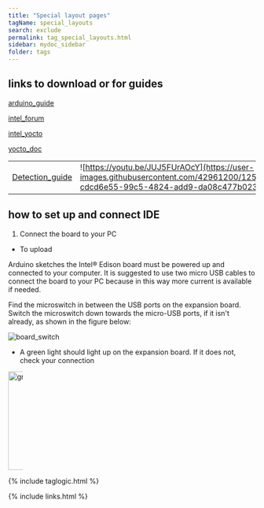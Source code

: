 ```yaml
---
title: "Special layout pages"
tagName: special_layouts
search: exclude
permalink: tag_special_layouts.html
sidebar: mydoc_sidebar
folder: tags
---
```


## links to download or for guides

[arduino_guide](https://www.arduino.cc/en/guide/IntelEdison)

[intel_forum](https://www.intel.com/content/www/us/en/support/products/84574/boards-and-kits/intel-edison-boards/intel-edison-board-for-arduino.html)

[intel_yocto](https://downloadcenter.intel.com/download/26472/Intel-IoT-Developer-Kit-Installer-Files)

[yocto_doc](read://https_www.yoctoproject.org/?url=https%3A%2F%2Fwww.yoctoproject.org%2Fdocs%2Fcurrent%2Fbrief-yoctoprojectqs%2Fbrief-yoctoprojectqs.html)

|   |    |
| --- |  --- |
| [Detection_guide](https://github.com/w4ilun/edison-guides) | ![https://youtu.be/JUJ5FUrAOcY](https://user-images.githubusercontent.com/42961200/125720951-cdcd6e55-99c5-4824-add9-da08c477b023.png) |

## how to set up and connect IDE

1. Connect the board to your PC

- To upload 

Arduino sketches the Intel® Edison board must be powered up and connected to your computer. It is suggested to use two micro USB cables to connect the board to your PC because in this way more current is available if needed.

Find the microswitch in between the USB ports on the expansion board. Switch the microswitch down towards the micro-USB ports, if it isn't already, as shown in the figure below:

![board_switch](https://user-images.githubusercontent.com/42961200/125904664-06d603b4-10a3-4339-9565-a6851d8b293b.jpg)

- A green light should light up on the expansion board. If it does not, check your connection

<div markdown="1" style="max-width:100px;">
  <img alt="greenlight" src="https://user-images.githubusercontent.com/42961200/125905066-0d28aee4-1806-427e-877c-0691ea9995b0.jpg" style="width: 200px; max-width: 30%;" />
</div>

{% include taglogic.html %}

{% include links.html %}
